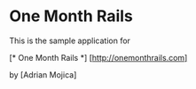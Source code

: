 # One Month Rails

This is the sample application for

[* One Month Rails *] [http://onemonthrails.com]

by [Adrian Mojica] 
